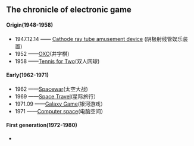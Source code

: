## The chronicle of electronic game 
#### Origin(1948-1958)
- 1947.12.14 —— [Cathode ray tube amusement device](http://www.pong-story.com/2455992.pdf) (阴极射线管娱乐装置)  
- 1952 ——[OXO](http://www.pong-story.com/1952.htm)(井字棋）
- 1958 ——[Tennis for Two](http://video.sina.com.cn/p/tech/it/v/2011-01-17/144561239431.html?sudaref=blog.csdn.net&display=0)(双人网球)
#### Early(1962-1971)
- 1962 ——[Spacewar](https://archive.org/details/pdp1_spacewar)(太空大战)
- 1969 ——[Space Travel](https://www.youqu.ovh/%E5%AD%A6%E4%B9%A0/zh/%E6%98%9F%E9%99%85%E6%97%85%E8%A1%8C_(1969%E5%B9%B4%E6%B8%B8%E6%88%8F))(星际旅行）
- 1971.09 ——[Galaxy Game](http://allincolorforaquarter.blogspot.com/2013/03/galaxy-game.html)(银河游戏）
- 1971 ——[Computer space](https://en.wikipedia.org/wiki/Computer_Space)(电脑空间）
#### First generation(1972-1980)
- 
